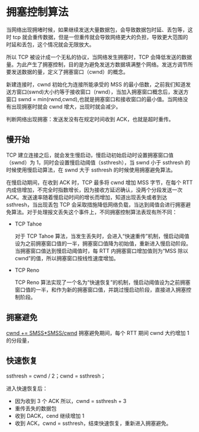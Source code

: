 # 拥塞控制算法

当网络出现拥堵时候，如果继续发送大量数据包，会导致数据包时延、丢包等，这时 tcp 就会重传数据，但是一但重传就会导致网络更大的负担，导致更大范围的时延和丢包，这个情况就会无限放大。

所以 TCP 被设计成一个无私的协议，当网络发生拥塞时，TCP 会降低发送的数据量。为此产生了拥塞控制，目的是为避免发送方数据填满整个网络。发送方调节所要发送数据的量，定义了拥塞窗口（cwnd）的概念。

新建连接时，cwnd 初始化为连接所能承受的 MSS 的最小倍数，之前我们知道发送方窗口(swnd)大小约等于接收窗口（rwnd），当加入拥塞窗口概念后，发送方窗口 swnd = min(rwnd,cwnd),也就是拥塞窗口和接收窗口的最小值。当网络没有出现拥塞时就会 cwnd 增大，出现时就会减少。

判断网络出现拥塞：发送发没有在规定时间收到 ACK，也就是超时重传。

## 慢开始

TCP 建立连接之后，就会发生慢启动，慢启动初始启动时设置拥塞窗口值（swnd）为 1，同时会设置慢启动阈值（ssthresh），当 swnd 小于 ssthresh 的时候使用慢启动算法，在 swnd 大于 ssthresh 的时候使用拥塞避免算法。

在慢启动期间，在收到 ACK 时，TCP 最多将 cwnd 增加 MSS 字节，在每个 RTT 内成倍增加，不完全时指数增长，因为接收方延迟确认，没两个分段发送一次 ACK。发送速率随着慢启动时间的增长而增加，知道出现丢失或者到达 ssthresh，当出现丢包 TCP 会采取措施降低网络负载，当达到阈值会进行拥塞避免算法。对于处理报文丢失这个事件上，不同拥塞控制算法表现有所不同：

-   TCP Tahoe

    对于 TCP Tahoe 算法，当发生丢失时，会进入“快速重传”机制，慢启动阈值设为之前拥塞窗口值的一半，拥塞窗口值降为初始值，重新进入慢启动阶段。当拥塞窗口值达到慢启动阈值时，每 RTT 内拥塞窗口增加值则为“MSS 除以 cwnd”的值，所以拥塞窗口按线性速度增加。

-   TCP Reno

    TCP Reno 算法实现了一个名为“快速恢复”的机制，慢启动阈值设为之前拥塞窗口值的一半，和作为新的拥塞窗口值，并跳过慢启动阶段，直接进入拥塞控制阶段。

## 拥塞避免

[cwnd += SMSS\*SMSS/cwnd](https://datatracker.ietf.org/doc/html/rfc5681#section-3.1)
拥塞避免期间，每个 RTT 期间 cwnd 大约增加 1 的分段量，

## 快速恢复

ssthresh = cwnd / 2；cwnd = ssthresh；

进入快速恢复后：

-   因为收到 3 个 ACK 所以，cwnd = ssthresh + 3
-   重传丢失的数据包
-   收到 DACK，cend 继续增加 1
-   收到 ACK，cwnd = ssthresh，结束快速恢复，重新进入拥塞避免。

